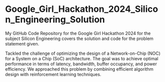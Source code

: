 # Google_Girl_Hackathon_2024_Silicon_Engineering_Solution

My GitHub Code Repository for the Google Girl Hackathon 2024 for the subject Silicon Engineering covers the solution and code for the problem statement given.

Tackled the challenge of optimizing the design of a Network-on-Chip (NOC) for a System on a Chip (SoC) architecture. The goal was to achieve optimal performance in terms of latency, bandwidth, buffer occupancy, and power efficiency. We approached this problem by combining efficient algorithm design with reinforcement learning techniques.
